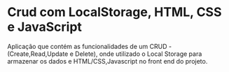 # Crud com LocalStorage, HTML, CSS e JavaScript

Aplicação que contém as funcionalidades de um CRUD - (Create,Read,Update e Delete), onde utilizado o Local Storage para armazenar os dados e HTML/CSS,Javascript no front end do projeto.
